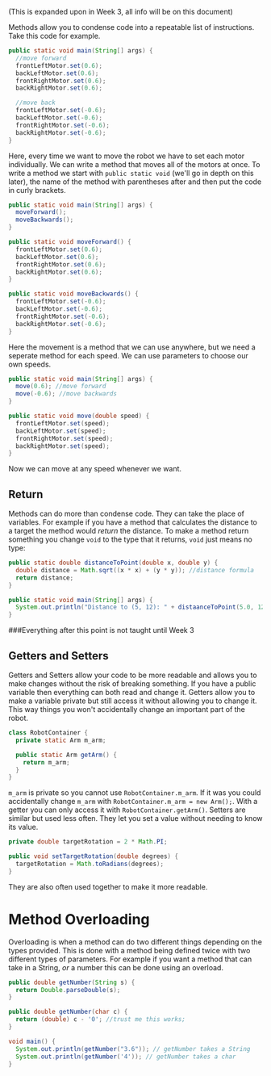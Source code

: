 (This is expanded upon in Week 3, all info will be on this document)

Methods allow you to condense code into a repeatable list of instructions. Take this code for example.
```java
public static void main(String[] args) {
  //move forward
  frontLeftMotor.set(0.6);
  backLeftMotor.set(0.6);
  frontRightMotor.set(0.6);
  backRightMotor.set(0.6);

  //move back
  frontLeftMotor.set(-0.6);
  backLeftMotor.set(-0.6);
  frontRightMotor.set(-0.6);
  backRightMotor.set(-0.6);
}
```

Here, every time we want to move the robot we have to set each motor individually. We can write a method that moves all of the motors at once. To write a method we start with `public static void` (we'll go in depth on this later), the name of the method with parentheses after and then put the code in curly brackets.

```java
public static void main(String[] args) {
  moveForward();
  moveBackwards();
}

public static void moveForward() {
  frontLeftMotor.set(0.6);
  backLeftMotor.set(0.6);
  frontRightMotor.set(0.6);
  backRightMotor.set(0.6);
}

public static void moveBackwards() {
  frontLeftMotor.set(-0.6);
  backLeftMotor.set(-0.6);
  frontRightMotor.set(-0.6);
  backRightMotor.set(-0.6);
}
```

Here the movement is a method that we can use anywhere, but we need a seperate method for each speed. We can use parameters to choose our own speeds.
```java
public static void main(String[] args) {
  move(0.6); //move forward
  move(-0.6); //move backwards
}

public static void move(double speed) {
  frontLeftMotor.set(speed);
  backLeftMotor.set(speed);
  frontRightMotor.set(speed);
  backRightMotor.set(speed);
}
```

Now we can move at any speed whenever we want.

Return
---
Methods can do more than condense code. They can take the place of variables. For example if you have a method that calculates the distance to a target the method would *return* the distance. To make a method return something you change `void` to the type that it returns, `void` just means no type:

```java
public static double distanceToPoint(double x, double y) {
  double distance = Math.sqrt((x * x) + (y * y)); //distance formula
  return distance;
}

public static void main(String[] args) {
  System.out.println("Distance to (5, 12): " + distaanceToPoint(5.0, 12.0))
}
```

###Everything after this point is not taught until Week 3

Getters and Setters
---

Getters and Setters allow your code to be more readable and allows you to make changes without the risk of breaking something. If you have a public variable then everything can both read and change it. Getters allow you to make a variable private but still access it without allowing you to change it. This way things you won't accidentally change an important part of the robot.
```java
class RobotContainer {
  private static Arm m_arm;

  public static Arm getArm() {
    return m_arm;
  }
}
```

`m_arm` is private so you cannot use `RobotContainer.m_arm`. If it was you could accidentally change `m_arm` with `RobotContainer.m_arm = new Arm();`. With a getter you can only access it with `RobotContainer.getArm()`. Setters are similar but used less often. They let you set a value without needing to know its value.

```java
private double targetRotation = 2 * Math.PI;

public void setTargetRotation(double degrees) {
  targetRotation = Math.toRadians(degrees);
}
```

They are also often used together to make it more readable.

# Method Overloading

Overloading is when a method can do two different things depending on the types provided. This is done with a method being defined twice with two different types of parameters. For example if you want a method that can take in a String, *or* a number this can be done using an overload.

```java
public double getNumber(String s) {
  return Double.parseDouble(s);
}

public double getNumber(char c) {
  return (double) c - '0'; //trust me this works;
}

void main() {
  System.out.println(getNumber("3.6")); // getNumber takes a String
  System.out.println(getNumber('4')); // getNumber takes a char
}
```

